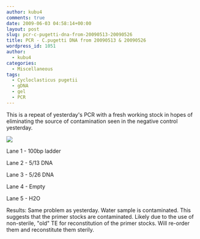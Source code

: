 ```yaml
---
author: kubu4
comments: true
date: 2009-06-03 04:58:14+00:00
layout: post
slug: pcr-c-pugetti-dna-from-20090513-20090526
title: PCR - C.pugetti DNA from 20090513 & 20090526
wordpress_id: 1051
author:
  - kubu4
categories:
  - Miscellaneous
tags:
  - Cycloclasticus pugetii
  - gDNA
  - gel
  - PCR
---
```


This is a repeat of yesterday's PCR with a fresh working stock in hopes of eliminating the source of contamination seen in the negative control yesterday.

![](https://eagle.fish.washington.edu/Arabidopsis/20090603.JPG)

Lane 1 - 100bp ladder

Lane 2 - 5/13 DNA

Lane 3 - 5/26 DNA

Lane 4 - Empty

Lane 5 - H2O

Results: Same problem as yesterday. Water sample is contaminated. This suggests that the primer stocks are contaminated. Likely due to the use of non-sterile, "old" TE for reconstitution of the primer stocks. Will re-order them and reconstitute them sterily.
